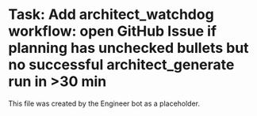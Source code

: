 # Task: Add architect_watchdog workflow: open GitHub Issue if planning has unchecked bullets but no successful architect_generate run in >30 min
This file was created by the Engineer bot as a placeholder.
